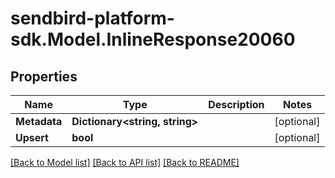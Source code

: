 
# sendbird-platform-sdk.Model.InlineResponse20060

## Properties

Name | Type | Description | Notes
------------ | ------------- | ------------- | -------------
**Metadata** | **Dictionary&lt;string, string&gt;** |  | [optional] 
**Upsert** | **bool** |  | [optional] 

[[Back to Model list]](../README.md#documentation-for-models)
[[Back to API list]](../README.md#documentation-for-api-endpoints)
[[Back to README]](../README.md)

